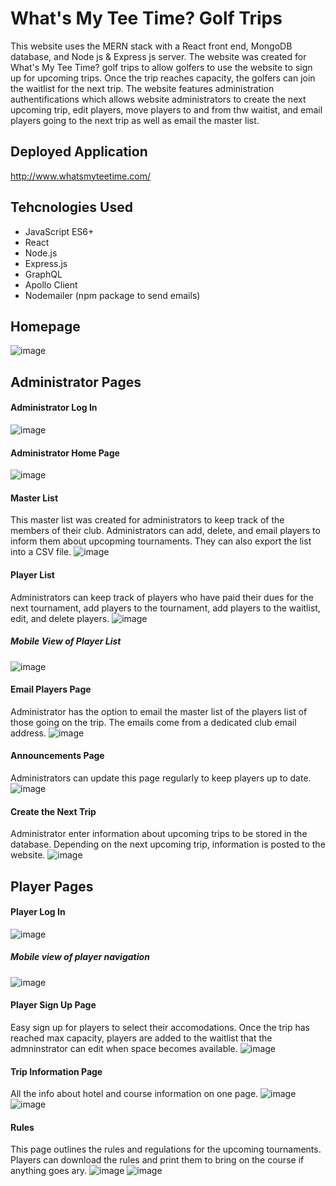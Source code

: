 # What's My Tee Time? Golf Trips

This website uses the MERN stack with a React front end, MongoDB database, and Node js & Express js server. The website was created for What's My Tee Time? golf trips to allow golfers to use the website to sign up for upcoming trips. Once the trip reaches capacity, the golfers can join the waitlist for the next trip. The website features administration authentifications which allows website administrators to create the next upcoming trip, edit players, move players to and from thw waitist, and email players going to the next trip as well as email the master list.

## Deployed Application

http://www.whatsmyteetime.com/

## Tehcnologies Used

- JavaScript ES6+
- React
- Node.js
- Express.js
- GraphQL
- Apollo Client
- Nodemailer (npm package to send emails)

## Homepage
![image](https://user-images.githubusercontent.com/75647359/170369990-ee4fb222-374f-4859-bb18-1dfe5bc85a09.png)

## Administrator Pages
#### Administrator Log In
![image](https://user-images.githubusercontent.com/75647359/193308874-abe7ad74-3e1f-4cfe-ae3c-378d3580b7ca.png)

#### Administrator Home Page
![image](https://user-images.githubusercontent.com/75647359/193309078-3808d6b3-3900-473a-a3a6-eb40b0d1282b.png)

#### Master List 
This master list was created for administrators to keep track of the members of their club. Administrators can add, delete, and email players to inform them about upcopming tournaments. They can also export the list into a CSV file. 
![image](https://user-images.githubusercontent.com/75647359/193309168-78addc2e-24c8-4b5b-a924-fb29c3947434.png)

#### Player List
Administrators can keep track of players who have paid their dues for the next tournament, add players to the tournament, add players to the waitlist, edit, and delete players. 
![image](https://user-images.githubusercontent.com/75647359/193310676-8268bc94-18ed-4d99-b063-905252708beb.png)

##### Mobile View of Player List
![image](https://user-images.githubusercontent.com/75647359/193330563-a3ce386d-f6a0-4e24-8551-ca110557b419.png)

#### Email Players Page
Administrator has the option to email the master list of the players list of those going on the trip. The emails come from a dedicated club email address. 
![image](https://user-images.githubusercontent.com/75647359/193309571-be18db8e-f667-4e0c-82b6-1d1ef3999a12.png)

#### Announcements Page
Administrators can update this page regularly to keep players up to date. 
![image](https://user-images.githubusercontent.com/75647359/193310335-35dec88a-2c14-4dcf-8262-9bfc66a5f8b6.png)

#### Create the Next Trip
Administrator enter information about upcoming trips to be stored in the database. Depending on the next upcoming trip, information is posted to the website. 
![image](https://user-images.githubusercontent.com/75647359/193311391-299a7bab-7404-46b2-aa63-02f1b7f6cc9b.png)


## Player Pages 
#### Player Log In
![image](https://user-images.githubusercontent.com/75647359/193330324-5842a712-721f-47b0-86c2-5c7899a98e2b.png)

##### Mobile view of player navigation 
![image](https://user-images.githubusercontent.com/75647359/193330275-ffba0d09-b75a-47c4-b561-cca57ce74c89.png)

#### Player Sign Up Page
Easy sign up for players to select their accomodations. Once the trip has reached max capacity, players are added to the waitlist that the admninstrator can edit when space becomes available. 
![image](https://user-images.githubusercontent.com/75647359/193329570-79a32c1e-9149-4e72-86d5-c18656bb0213.png)

#### Trip Information Page
All the info about hotel and course information on one page. 
![image](https://user-images.githubusercontent.com/75647359/193329282-17baa5e6-f65f-4a98-b7b5-baa5047bc78a.png)
![image](https://user-images.githubusercontent.com/75647359/193329343-62fa2a4d-5216-4491-aec5-397559c3cfea.png)

#### Rules
This page outlines the rules and regulations for the upcoming tournaments. Players can download the rules and print them to bring on the course if anything goes ary. 
![image](https://user-images.githubusercontent.com/75647359/193310117-5751604e-7835-40d9-96b0-6b8d9123026c.png)
![image](https://user-images.githubusercontent.com/75647359/193329975-746278fd-1847-495b-ae70-bf8312df433a.png)
